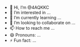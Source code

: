 - 👋 Hi, I’m @4AQKKC
- 👀 I’m interested in ...
- 🌱 I’m currently learning ...
- 💞️ I’m looking to collaborate on ...
- 📫 How to reach me ...
- 😄 Pronouns: ...
- ⚡ Fun fact: ...

<!---
4AQKKC/4AQKKC is a ✨ special ✨ repository because its `README.md` (this file) appears on your GitHub profile.
You can click the Preview link to take a look at your changes.
--->
